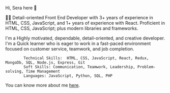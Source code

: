 Hi, Sera here 👋

👨‍💻 Detail-oriented Front End Developer with 3+ years of experience in HTML, CSS, JavaScript, and 1+ years of experience with React. Proficient in HTML, CSS, JavaScript; plus modern libraries and frameworks. 

I'm a Highly motivated, dependable, detail-oriented, and creative developer. I'm a Quick learner who is eager to work in a fast-paced environment focused on customer service, teamwork, and job completion.

            Technical Skills:  HTML, CSS, JavaScript, React, Redux, MongoDb, SQL, Node.js, Express, Git
            Soft Skills: Communication, Teamwork, Leadership, Problem-solving, Time Management
            Languages: JavaScript, Python, SQL, PHP

You can know more about me [here](https://www.linkedin.com/in/serikashyr).

